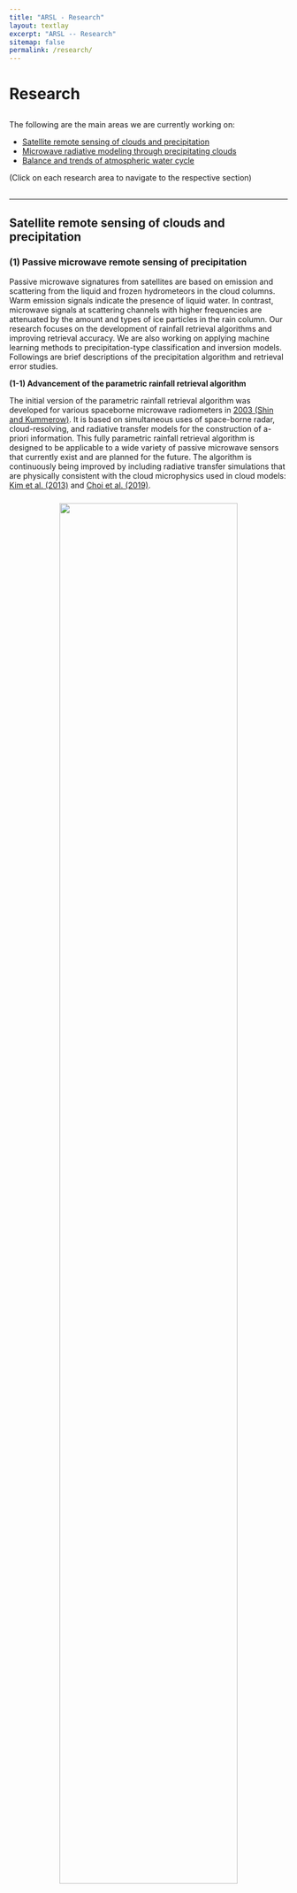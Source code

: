 ```yaml
---
title: "ARSL - Research"
layout: textlay
excerpt: "ARSL -- Research"
sitemap: false
permalink: /research/
---
```


# Research

<div style="margin-top: 30px;"></div>

The following are the main areas we are currently working on:

- [Satellite remote sensing of clouds and precipitation](#remote-sensing)  
- [Microwave radiative modeling through precipitating clouds](#rtm)  
- [Balance and trends of atmospheric water cycle](#water-cycle)  

(Click on each research area to navigate to the respective section)

<a id='remote-sensing'></a>
<div style="margin-top: 30px;"></div>
<hr/>
<div style="margin-top: 30px;"></div>

## Satellite remote sensing of clouds and precipitation

### (1) Passive microwave remote sensing of precipitation

Passive microwave signatures from satellites are based on emission and scattering from the liquid and frozen hydrometeors in the cloud columns. Warm emission signals indicate the presence of liquid water. In contrast, microwave signals at scattering channels with higher frequencies are attenuated by the amount and types of ice particles in the rain column. Our research focuses on the development of rainfall retrieval algorithms and improving retrieval accuracy. We are also working on applying machine learning methods to precipitation-type classification and inversion models. Followings are brief descriptions of the precipitation algorithm and retrieval error studies.

**(1-1) Advancement of the parametric rainfall retrieval algorithm**

The initial version of the parametric rainfall retrieval algorithm was developed for various spaceborne microwave radiometers in [2003 (Shin and Kummerow)](https://doi.org/10.1175/1520-0450(2003)042<1480:PRRAFP>2.0.CO;2). It is based on simultaneous uses of space-borne radar, cloud-resolving, and radiative transfer models for the construction of a-priori information. This fully parametric rainfall retrieval algorithm is designed to be applicable to a wide variety of passive microwave sensors that currently exist and are planned for the future. The algorithm is continuously being improved by including radiative transfer simulations that are physically consistent with the cloud microphysics used in cloud models: [Kim et al. (2013)](https://doi.org/10.1175/JTECH-D-12-00261.1) and [Choi et al. (2019)](https://doi.org/10.1109/TGRS.2019.2948262).

<div style="text-align: center;">
  <img src="{{ site.url }}{{ site.baseurl }}/images/respic/passive1.jpg" style="width: 80%; margin: 2%;">
</div>

**(1-2) Retrieval error analysis**

There are many sources of error in passive microwave rainfall estimation. Errors can be related to rainfall inhomogeneity within a large footprint (so-called beam-filling error), rain-column height, excessive emission from melting ice (bright-band effect), three-dimensional radiative effects of the precipitating system, forward model assumptions, and so on. These uncertainties can also be observed differently for different precipitation types and climate regimes. A better understanding of the uncertainties is important for better rainfall algorithms.

As an example, the following figure shows the effect of three-dimensional radiative effects of the precipitating system in rainfall measurements [(Kim et al., 2016)](https://doi.org/10.1109/TGRS.2015.2490743). Vertically and horizontally inhomogeneous distributions of hydrometeors are often observed in precipitating clouds. The three-dimensional characteristics can then cause errors in the passive microwave rainfall measurements within the current off-nadir viewing sensors' specifications. It was found that taking more viewing angles or the azimuth angles in the a-priori information into consideration tended to moderate the retrieval difference that resulted from the different viewing directions.

<div style="text-align: center;">
  <img src="{{ site.url }}{{ site.baseurl }}/images/respic/3deffect.JPG" style="width: 80%; margin: 2%;">
</div>

### (2) Cloud and precipitation measurements from infrared observations

Visible and infrared observations from satellites are used to detect the optical properties of clouds and precipitation. We are working on developing precipitation and cloud phase algorithms based on physical, statistical, and machine-learning methods. Here are several examples of our team's work with infrared satellite data.

 **(2-1) An operational rainfall rate algorithm for GEO-KOMPSAT-2A satellite**

Geostationary satellites have the advantage of continuously observing weather systems with a spatial resolution of less than a few kilometers over about one-third of the Earth's surface. An operational rainfall rate algorithm has been developed for the Advanced Meteorological Imager (AMI) onboard the second Korean geostationary satellite, GEO-KOMPSAT-2A (GK-2A). The AMI rainfall rate algorithm uses the a-priori information including the microwave rainfall data from the low-earth orbiting satellites and infrared (IR) brightness temperatures from geostationary satellites. The algorithm may better perform with a variety of a-priori information describing all possible precipitating systems. In addition, the separation of physically different precipitating systems is likely to improve the accuracy of the retrieval process. However, it has been well known that such a separation can be hardly achieved based on the measurements of cloud top temperatures. This algorithm tries to utilize the radiative characteristics observed differently for different wavelengths in IR spectral regions. The characteristics include the different emissivity as a function of wavelength and cloud thickness. Using the brightness temperature differences (BTDs) between IR channels the algorithm discriminates five types of precipitating clouds: non-shallow-tall-cold, non-shallow-tall-colder, non-shallow-taller-cold, and non-shallow-taller-colder clouds. The separation of five types of precipitating clouds may help the accuracy of rainfall estimates for each type of cloud [(So and Shin, 2018)](https://doi.org/10.1002/qj.3288). In addition to the separation of cloud types in the databases, the algorithm also uses databases classified by latitudinal bands. The bands are separated into four latitudinal zones. The separation of databases based on latitudes may affect distinguishing the cloud types that can occur regionally. Once the a-priori databases are constructed, the algorithm inverts the AMI IR brightness temperatures to the surface rainfall rate based on a Bayesian approach. The Bayesian approach has the advantages of using multi-channel brightness temperatures simultaneously and utilizing the probability of rainfall reserved in the a-priori databases.  

<div style="text-align: center;">
  <img src="{{ site.url }}{{ site.baseurl }}/images/respic/gk-2a_rr.JPG" style="width: 80%; margin: 2%;">
</div>
[webpage link]

**(2-2) Quantitative Precipitating Nowcasts (QPN) algorithms GK-2A satellite**

The AMI QPN products include the potential accumulated rainfall and the probability of rainfall for a 3-h lead time. The potential accumulated rainfall algorithm consists of two major procedures: 1) identification of rainfall features on the outputs from the GK-2A rainfall rate algorithm, and 2) tracking of these rainfall features between two consecutive images. The potential accumulated rainfall algorithm extrapolates precipitating fields every 15 min. Rainfall rates at each time step are accumulated to yield the 3-hour rainfall. In addition, the extrapolated precipitation fields at 15-minute intervals are used as inputs for the probability of rainfall algorithm, which produces the probability of precipitation during the same 3-h period. The QPN products can be classified as extrapolated features associated with precipitation [(Hong et al., 2016)](https://doi.org/10.1109/TGRS.2016.2596293).

**(2-3) Measuring cloud phase based on machine learning approach**

Cloud thermodynamic phases include water, ice, and mixtures of the two, which play a significant role in the Earth's radiation budget due to their influence on the optical properties of clouds. A cloud phase algorithm based on an unsupervised machine learning technique with Gaussian Mixture Models (GMMs) has been developed. The GMM-based algorithm uses the brightness temperature (TB) of 11.2 (&#181;m) and the brightness temperature difference (BTD) of 8.6 and 11.2 (&#181;m) are applied to classify three different cloud phases including water, ice, and undetermined phases.

The water and ice phases estimated using the GMM-based algorithm are in good agreement with both the MODIS and CALIOP products. The GMM-based algorithm also significantly reduces the misidentified area for undetermined phases observed in the GK2A operational product. Water and ice phases are also effectively estimated in warm regions, resulting in distributions similar to those derived from MODIS and CALIOP products. Unlike most IR cloud-phase algorithms that utilize thresholds and other cloud parameters, the GMM-based cloud-phase algorithm has the advantage of using only TB, thus avoiding auxiliary cloud properties. The following figure compares GMM-based cloud phases to other products. More details can be found in [Kim and Shin (2024)](https://doi.org/10.1109/TGRS.2024.3383888).

<div style="text-align: center;">
  <img src="{{ site.url }}{{ site.baseurl }}/images/respic/GMM-cloudphase.jpg" style="width: 80%; margin: 2%;">
</div>

<a id='rtm'></a>
<div style="margin-top: 30px;"></div>
<hr/>
<div style="margin-top: 30px;"></div>

## Microwave radiative modeling through precipitating clouds

Microwave emission and scattering signatures through precipitating clouds depend on the characteristics of hydrometeors. Clouds of hydrometeors act as volume scatterers and emitters. The individual optical properties of hydrometeors and their size distributions in volume are important in modeling microwave emission and scattering. In particular, scattering by ice particles is one of the most uncertain components in microwave radiative transfer modeling. This is because ice particles can have different shapes, densities, orientations, and particle size distributions (PSDs). Followings are brief descriptions of the passive microwave microwave radiative transfer simulations considering non-spherical and inhomogeneous hydrometeors.

**(1) Modeling microwave scattering from non-sphere and inhomogeneous ice particles**

PSDs of hydrometeors are usually assumed through a bulk parameterization approach based on various distribution functions like exponential and modified Gamma distribution functions. We are working on developing methods to incorporating non-spherical ice particles and various microphysical properties of hydrometeors into radiative transfer modeling for more accurate scattering signals. The following figures demonstrate the effects of spherical/non-spherical assumptions and different PSDs in simulating scattering signals at the high-frequency channels of GMI.

[image]

**(2) Incorporation of various cloud microphysics schemes into microwave radiative transfer models for physically consistent radiative simulations for all weather data assimilation**

Microwave data are important for all weather data assimilation. Microwave radiative transfer models for data assimilation need to adopt the properties of hydrometeors used in numerical weather prediction models. One of the key assumptions about the properties of hydrometeors is in cloud microphysics schemes. We are working to develop methods to effectively incorporate cloud microphysics schemes into radiative transfer models used for data assimilation.

[image?]

**(3) Retrievals of the microphysical properties of ice particles based on cloud models and scattering modeling**

We are developing ice particle retrieval algorithms for high frequencies in a variety of passive and active microwave sensors based on more accurate scattering simulations that consider non-spherical and inhomogeneous ice particles. Retrieval methods include numerical model simulations, deep-learning approaches, etc.

<a id='water-cycle'></a>
<div style="margin-top: 30px;"></div>
<hr/>
<div style="margin-top: 30px;"></div>

## Balance and trends of the atmospheric water cycle

Our research explores the balance of the atmospheric water cycle and examines trends in regional imbalances. This includes comprehensive studies of how water vapor is transported through the atmosphere, how precipitation patterns change over time, and how these changes affect different regions. Understanding these trends is critical for predicting future climate scenarios and mitigating the impacts of regional water imbalances on ecosystems and human activities.

**Global and regional atmospheric water balance closure problems and trends**

The atmospheric water cycle is one of the most important components of the global water cycle. Large amounts of water vapor that are evaporated from the ocean are transported to the continents through the atmosphere. The transported water vapor is converted into precipitating which provides vital water for living things on Earth. Precipitation and evaporation over the oceans change the sea surface salinity and help to drive the ocean thermohaline circulation. Changes in the phase of water in the atmosphere involve latent heat exchanges. Latent heat released by condensation is one of the major energy sources driving the general circulation of the atmosphere. Knowledge of the atmospheric water cycle is therefore essential in order to manage water resources and to understand the Earth's weather and climate. Our research uses the column-integrated atmospheric water balance over the ocean using various satellite-based and merged datasets and focuses on the closures and climatological trends of the regional unbalanced. 

<br>

